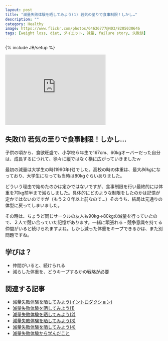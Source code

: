```yaml
---
layout: post
title: "減量失敗体験を晒してみよう(1) 若気の至りで食事制限！しかし…"
description: ""
category: Healthy
image: https://www.flickr.com/photos/64636777@N03/8205030646
tags: [weight loss, diet, ダイエット, 減量, failure story, 失敗談]
---
```

{% include JB/setup %}

<iframe src="https://www.flickr.com/photos/64636777@N03/8205030646/player/" width="320" height="224" frameborder="0" allowfullscreen webkitallowfullscreen mozallowfullscreen oallowfullscreen msallowfullscreen></iframe>

## 失敗(1) 若気の至りで食事制限！しかし…

子供の頃から、食欲旺盛で、小学校６年生で167cm、60kgオーバーだった自分は、成長するにつれて、徐々に縦ではなく横に広がっていきましたｗ

最初の減量は大学生の時(1990年代)でした。高校の時の体重は、最大*86kg*になっており、大学生になっても当時は80kgぐらいありました。

どういう理由で始めたのかは定かではないですが、食事制限を行い最終的には体重を70kg前半まで減らしました。具体的にどのような制限をしたのかは記憶が定かではないのですが（もう２０年以上前なので…）そのうち、結局は元通りの体型に戻ってしまいました。

その時は、ちょうど同じサークルの友人も90kg→80kgの減量を行っていたので、２人で競い合っていた記憶があります。一緒に頑張れる・競争意識を持てる仲間がいると続けられますよね。しかし減った体重をキープできるかは、また別問題ですね。

## 学びは？

* 仲間がいると、続けられる
* 減らした体重を、どうキープするかの戦略が必要

## 関連する記事

* [減量失敗体験を晒してみよう(イントロダクション)](../failure-experiences-of-weight-loss/)
* [減量失敗体験を晒してみよう(1)](../failure-experiences-of-weight-loss-1/)
* [減量失敗体験を晒してみよう(2)](../failure-experiences-of-weight-loss-2/)
* [減量失敗体験を晒してみよう(3)](../failure-experiences-of-weight-loss-3/)
* [減量失敗体験を晒してみよう(4)](../failure-experiences-of-weight-loss-4/)
* [減量失敗体験から学んだこと](../failure-experiences-of-weight-loss-retro/)
